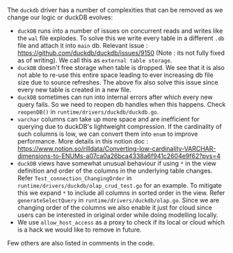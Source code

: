 The `duckdb` driver has a number of complexities that can be removed as we change our logic or duckDB evolves:

- `duckDB` runs into a number of issues on concurrent reads and writes like the `wal` file explodes. To solve this we write every table in a different `.db` file and attach it into `main` db. Relevant issue : https://github.com/duckdb/duckdb/issues/9150 (Note : its not fully fixed as of writing). We call this as `external table storage`.
- `duckDB` doesn't free storage when table is dropped. We see that it is also not able to re-use this entire space leading to ever increasing db file size due to source refreshes. The above fix also solve this issue since every new table is created in a new file.
- `duckDB` sometimes can run into internal errors after which every new query fails. So we need to reopen db handles when this happens. Check `reopenDB()` in `runtime/drivers/duckdb/duckdb.go`.
- `varchar` columns can take up more space and are inefficient for querying due to duckDB's lightweight compression. If the cardinality of such columns is low, we can convert them into `enum` to improve performance. More details in this notion doc : https://www.notion.so/rilldata/Converting-low-cardinality-VARCHAR-dimensions-to-ENUMs-a07ca0a26bca4338a6f941c2604e9f62?pvs=4
- `duckDB` views have somewhat unusual behaviour if using `*` in the view definition and order of the columns in the underlying table changes. Refer `Test_connection_ChangingOrder` in `runtime/drivers/duckdb/olap_crud_test.go` for an example. To mitigate this we expand `*` to include all columns in sorted order in the view. Refer `generateSelectQuery` in `runtime/drivers/duckdb/olap.go`. Since we are changing order of the columns we also enable it just for cloud since users can be interested in original order while doing modelling locally. 
- We use `allow_host_access` as a proxy to check if its local or cloud which is a hack we would like to remove in future. 

Few others are also listed in comments in the code. 
